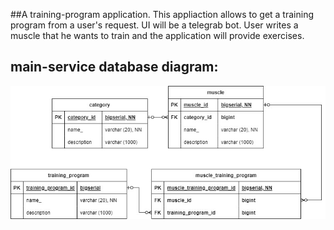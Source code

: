 ##A training-program application.
This appliaction allows to get a training program from a user's request. UI will be a telegrab bot. User writes a muscle
that he wants to train and the application will provide exercises.

## main-service database diagram:

![database diagram:](main-service\src\main\resources\fitnessDatabaseSchema.jpg)

